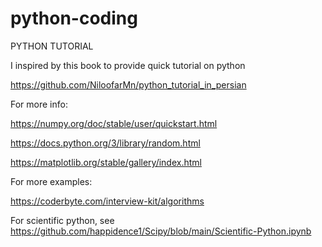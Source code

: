 # python-coding

PYTHON TUTORIAL

I inspired by this book to provide quick tutorial on python

https://github.com/NiloofarMn/python_tutorial_in_persian

For more info:

https://numpy.org/doc/stable/user/quickstart.html

https://docs.python.org/3/library/random.html

https://matplotlib.org/stable/gallery/index.html

For more examples:

https://coderbyte.com/interview-kit/algorithms



For scientific python, see https://github.com/happidence1/Scipy/blob/main/Scientific-Python.ipynb
